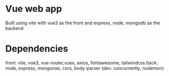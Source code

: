 # Vue web app
Built using vite with vue3 as the front and express, node, mongodb as the backend

# Dependencies
front:
vite, vue3, vue-router,vuex, axios, fontawesome, tailwindcss
back:
node, express, mongoose, cors, body-parser (dev: concurrently, nodemon)
